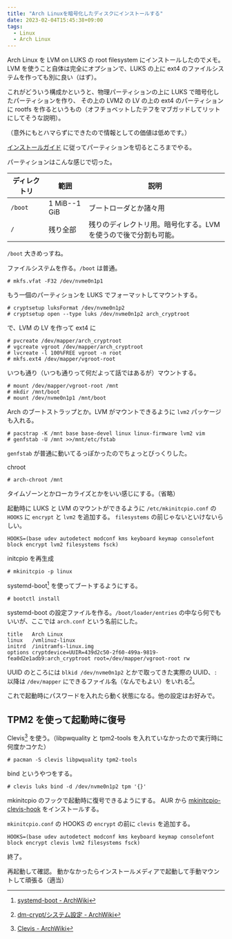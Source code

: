 ```yaml
---
title: "Arch Linuxを暗号化したディスクにインストールする"
date: 2023-02-04T15:45:38+09:00
tags:
  - Linux
  - Arch Linux
---
```


Arch Linux を LVM on LUKS の root filesystem にインストールしたのでメモ。
LVM を使うこと自体は完全にオプションで、LUKS の上に ext4 のファイルシステムを作っても別に良い（はず）。

これがどういう構成かというと、物理パーティションの上に LUKS で暗号化したパーティションを作り、
その上の LVM2 の LV の上の ext4 のパーティションに rootfs を作るというもの（オフチョベットしたテフをマブガッドしてリットにしてそうな説明）。

（意外にもとハマらずにできたので情報としての価値は低めです。）

[インストールガイド](https://wiki.archlinux.jp/index.php/%E3%82%A4%E3%83%B3%E3%82%B9%E3%83%88%E3%83%BC%E3%83%AB%E3%82%AC%E3%82%A4%E3%83%89)
に従ってパーティションを切るところまでやる。

パーティションはこんな感じで切った。

ディレクトリ | 範囲         | 説明
----------|--------------|-------------------
`/boot`   | 1 MiB--1 GiB | ブートローダとか諸々用
`/`       | 残り全部       | 残りのディレクトリ用。暗号化する。LVMを使うので後で分割も可能。

`/boot` 大きめっすね。

ファイルシステムを作る。`/boot` は普通。

```plaintext
# mkfs.vfat -F32 /dev/nvme0n1p1
```

もう一個のパーティションを LUKS でフォーマットしてマウントする。

```plaintext
# cryptsetup luksFormat /dev/nvme0n1p2
# cryptsetup open --type luks /dev/nvme0n1p2 arch_cryptroot
```

で、LVM の LV を作って ext4 に

```plaintext
# pvcreate /dev/mapper/arch_cryptroot
# vgcreate vgroot /dev/mapper/arch_cryptroot
# lvcreate -l 100%FREE vgroot -n root
# mkfs.ext4 /dev/mapper/vgroot-root
```

いつも通り（いつも通りって何だよって話ではあるが）マウントする。

```plaintext
# mount /dev/mapper/vgroot-root /mnt
# mkdir /mnt/boot
# mount /dev/nvme0n1p1 /mnt/boot
```

Arch のブートストラップとか。LVM がマウントできるように `lvm2` パッケージも入れる。

```plaintext
# pacstrap -K /mnt base base-devel linux linux-firmware lvm2 vim
# genfstab -U /mnt >>/mnt/etc/fstab
```

`genfstab` が普通に動いてるっぽかったのでちょっとびっくりした。

chroot

```plaintext
# arch-chroot /mnt
```

タイムゾーンとかローカライズとかをいい感じにする。（省略）

起動時に LUKS と LVM のマウントができるように `/etc/mkinitcpio.conf` の `HOOKS` に `encrypt` と `lvm2` を追加する。
`filesystems` の前じゃないといけないらしい。

```plaintext
HOOKS=(base udev autodetect modconf kms keyboard keymap consolefont block encrypt lvm2 filesystems fsck)
```

initcpio を再生成

```plaintext
# mkinitcpio -p linux
```

systemd-boot[^systemd-boot] を使ってブートするようにする。

```plaintext
# bootctl install
```

systemd-boot の設定ファイルを作る。`/boot/loader/entries` の中なら何でもいいが、ここでは `arch.conf` という名前にした。

```plaintext
title	Arch Linux
linux	/vmlinuz-linux
initrd	/initramfs-linux.img
options	cryptdevice=UUIR=439d2c50-2f60-499a-9819-fea0d2e1adb9:arch_cryptroot root=/dev/mapper/vgroot-root rw
```

UUID のところには `blkid /dev/nvme0n1p2` とかで取ってきた実際の UUID、`:` 以降は `/dev/mapper` にできるファイル名（なんでもよい）をいれる[^encrypt-hook]。

これで起動時にパスワードを入れたら動く状態になる。他の設定はお好みで。

## TPM2 を使って起動時に復号

Clevis[^clevis] を使う。（libpwquality と tpm2-tools を入れていなかったので実行時に何度かコケた）

```plaintext
# pacman -S clevis libpwquality tpm2-tools
```

bind というやつをする。

```plaintext
# clevis luks bind -d /dev/nvme0n1p2 tpm '{}'
```

mkinitcpio のフックで起動時に復号できるようにする。
AUR から [mkinitcpio-clevis-hook](https://aur.archlinux.org/packages/mkinitcpio-clevis-hook) をインストールする。

`mkinitcpio.conf` の HOOKS の `encrypt` の前に `clevis` を追加する。

```plaintext
HOOKS=(base udev autodetect modconf kms keyboard keymap consolefont block encrypt clevis lvm2 filesystems fsck)
```

終了。

再起動して確認。
動かなかったらインストールメディアで起動して手動マウントして頑張る（適当）

[^systemd-boot]: [systemd-boot - ArchWiki](https://wiki.archlinux.jp/index.php/Systemd-boot)
[^encrypt-hook]: [dm-crypt/システム設定 - ArchWiki](https://wiki.archlinux.jp/index.php/Dm-crypt/%E3%82%B7%E3%82%B9%E3%83%86%E3%83%A0%E8%A8%AD%E5%AE%9A#encrypt_.E3.83.95.E3.83.83.E3.82.AF.E3.82.92.E4.BD.BF.E3.81.86)
[^clevis]: [Clevis - ArchWiki](https://wiki.archlinux.jp/index.php/Clevis)
